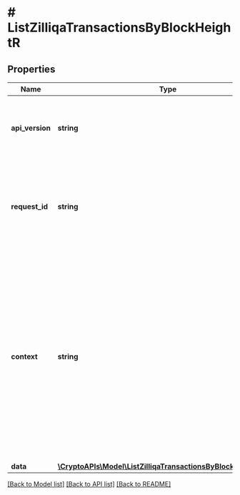 # # ListZilliqaTransactionsByBlockHeightR

## Properties

Name | Type | Description | Notes
------------ | ------------- | ------------- | -------------
**api_version** | **string** | Specifies the version of the API that incorporates this endpoint. |
**request_id** | **string** | Defines the ID of the request. The &#x60;requestId&#x60; is generated by Crypto APIs and it&#39;s unique for every request. |
**context** | **string** | In batch situations the user can use the context to correlate responses with requests. This property is present regardless of whether the response was successful or returned as an error. &#x60;context&#x60; is specified by the user. | [optional]
**data** | [**\CryptoAPIs\Model\ListZilliqaTransactionsByBlockHeightRData**](ListZilliqaTransactionsByBlockHeightRData.md) |  |

[[Back to Model list]](../../README.md#models) [[Back to API list]](../../README.md#endpoints) [[Back to README]](../../README.md)
